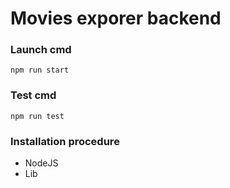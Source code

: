 # Movies exporer backend

### Launch cmd

`npm run start`
### Test cmd
`npm run test`

### Installation procedure
- NodeJS
- Lib

